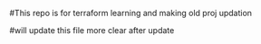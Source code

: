 #This repo is for terraform learning and making old proj updation

#will update this file more clear after update
